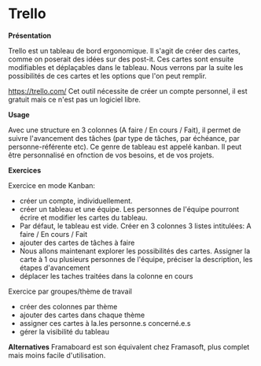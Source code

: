 # Trello

**Présentation**

Trello est un tableau de bord ergonomique.
Il s'agit de créer des cartes, comme on poserait des idées sur des post-it. Ces cartes sont ensuite modifiables et déplaçables dans le tableau. 
Nous verrons par la suite les possibilités de ces cartes et les options que l'on peut remplir.

https://trello.com/
Cet outil nécessite de créer un compte personnel, il est gratuit mais ce n'est pas un logiciel libre.

**Usage**

Avec une structure en 3 colonnes (A faire / En cours / Fait), il permet de suivre l'avancement des tâches (par type de tâches, par échéance, par personne-référente etc). Ce genre de tableau est appelé kanban.
Il peut être personnalisé en ofnction de vos besoins, et de vos projets.

**Exercices**

Exercice en mode Kanban: 

- créer un compte, individuellement.
- créer un tableau et une équipe. Les personnes de l'équipe pourront écrire et modifier les cartes du tableau.
- Par défaut, le tableau est vide. Créer en 3 colonnes 3 listes intitulées: A faire / En cours / Fait
- ajouter des cartes  de tâches à faire 
- Nous allons maintenant explorer les possibilités des cartes.
Assigner la carte à 1 ou plusieurs personnes de l'équipe, préciser la description, les étapes d'avancement
- déplacer les taches traitées dans la colonne en cours


Exercice par groupes/thème de travail

- créer des colonnes par thème
- ajouter des cartes dans chaque thème
- assigner ces cartes à la.les personne.s concerné.e.s
- gérer la visibilité du tableau


**Alternatives**
Framaboard est son équivalent chez Framasoft, plus complet mais moins facile d'utilisation.
